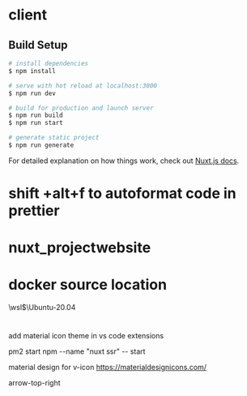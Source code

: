 # client

## Build Setup

```bash
# install dependencies
$ npm install

# serve with hot reload at localhost:3000
$ npm run dev

# build for production and launch server
$ npm run build
$ npm run start

# generate static project
$ npm run generate
```

For detailed explanation on how things work, check out [Nuxt.js docs](https://nuxtjs.org).


# shift +alt+f to autoformat code in prettier
# nuxt_projectwebsite


# docker source location
\\wsl$\Ubuntu-20.04


# 
add material icon theme in vs code extensions 


pm2 start npm --name "nuxt ssr" -- start


material design for v-icon
https://materialdesignicons.com/

arrow-top-right

